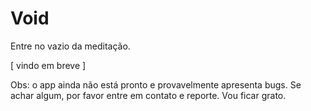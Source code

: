# Void

Entre no vazio da meditação.

[ vindo em breve ]

Obs: o app ainda não está pronto e provavelmente apresenta bugs.
Se achar algum, por favor entre em contato e reporte. Vou ficar grato.
